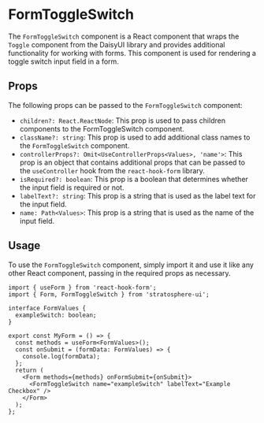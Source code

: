# FormToggleSwitch

The `FormToggleSwitch` component is a React component that wraps the `Toggle` component from the DaisyUI library and provides additional functionality for working with forms. This component is used for rendering a toggle switch input field in a form.

## Props

The following props can be passed to the `FormToggleSwitch` component:

- `children?: React.ReactNode`:
  This prop is used to pass children components to the FormToggleSwitch component.
- `className?: string`:
  This prop is used to add additional class names to the `FormToggleSwitch` component.
- `controllerProps?: Omit<UseControllerProps<Values>, 'name'>`: This prop is an object that contains additional props that can be passed to the `useController` hook from the `react-hook-form` library.
- `isRequired?: boolean`: This prop is a boolean that determines whether the input field is required or not.
- `labelText?: string`: This prop is a string that is used as the label text for the input field.
- `name: Path<Values>`: This prop is a string that is used as the name of the input field.

## Usage

To use the `FormToggleSwitch` component, simply import it and use it like any other React component, passing in the required props as necessary.

```tsx
import { useForm } from 'react-hook-form';
import { Form, FormToggleSwitch } from 'stratosphere-ui';

interface FormValues {
  exampleSwitch: boolean;
}

export const MyForm = () => {
  const methods = useForm<FormValues>();
  const onSubmit = (formData: FormValues) => {
    console.log(formData);
  };
  return (
    <Form methods={methods} onFormSubmit={onSubmit}>
      <FormToggleSwitch name="exampleSwitch" labelText="Example Checkbox" />
    </Form>
  );
};
```
